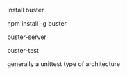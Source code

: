 install buster

npm install -g buster

buster-server

buster-test

generally a unittest type of architecture